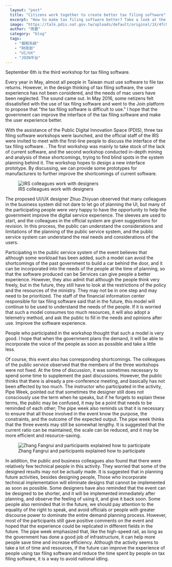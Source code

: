 ```yaml
---
  layout: "post"
  title: "Citizens work together to create better tax filing software"
  excerpt: "How to make tax filing software better? Take a look at the results of PDIS in the workshop and the experience of the participants."
  image: "https://talk.pdis.nat.gov.tw/uploads/default/original/1X/4fc996db908da9ff4674044e42792ac42d3defaf.JPG"
  author: "雨蒼"
  category: "blog"
  tags: 
    - "報稅系統"
    - "財政部"
    - "UI/UX"
    - "JOIN平台"
---
```



September 6th is the third workshop for tax filing software. 

Every year in May, almost all people in Taiwan must use software to file tax returns. However, in the design thinking of tax filing software, the user experience has not been considered, and the needs of mac users have been neglected. The sound came out. In May 2016, some netizens felt dissatisfied with the use of tax filing software and went to the Join platform to propose that &quot;the tax filing software is difficult to use.&quot; I hope that the government can improve the interface of the tax filing software and make the user experience better. 

With the assistance of the Public Digital Innovation Space (PDIS), three tax filing software workshops were launched, and the official staff of the IRS were invited to meet with the first-line people to discuss the interface of the tax filing software. . The first workshop was mainly to take stock of the lack of current software, and the second workshop conducted in-depth mining and analysis of these shortcomings, trying to find blind spots in the system planning behind it. The workshop hopes to design a new interface prototype. By discussing, we can provide some prototypes for manufacturers to further improve the shortcomings of current software. 
 <figure> 
 <img src="https://talk.pdis.nat.gov.tw/uploads/default/original/1X/4fc996db908da9ff4674044e42792ac42d3defaf.JPG" alt="IRS colleagues work with designers"> 
 <figcaption> IRS colleagues work with designers </figcaption> 
 </figure> 
 The proposed UI/UX designer Zhuo Zhiyuan observed that many colleagues in the business system did not dare to let go of planning the UI, but many of the participating people were very happy to have the opportunity to help the government improve the digital service experience. The sleeves are used to start, and the colleagues in the official system are given suggestions for revision. In this process, the public can understand the considerations and limitations of the planning of the public service system, and the public service system can understand the real needs and considerations of the users. 

Participating in the public service system of the event believes that although some workload has been added, such a model can avoid the shortcomings of the past government to build a car behind the door, and it can be incorporated into the needs of the people at the time of planning, so that the software produced can be Services can give people a better experience. However, they also admit that although the people think very freely, but in the future, they still have to look at the restrictions of the policy and the resources of the ministry. They may not be in one step and may need to be prioritized. The staff of the financial information center responsible for tax filing software said that in the future, this model will continue to be used to understand the needs of the people. If it is worried that such a model consumes too much resources, it will also adopt a telemetry method, and ask the public to fill in the needs and opinions after use. Improve the software experience. 

People who participated in the workshop thought that such a model is very good. I hope that when the government plans the demand, it will be able to incorporate the voice of the people as soon as possible and take a little less. 

 Of course, this event also has corresponding shortcomings. The colleagues of the public service observed that the members of the three workshops were not fixed. At the time of discussion, it was sometimes necessary to spend some time to supplement the past discussions. However, the public thinks that there is already a pre-conference meeting, and basically has not been affected by too much. The instructor who participated in the activity, Pipe Week, pointed out that sometimes the designer still does not consciously use the term when he speaks, but if he forgets to explain these terms, the public may be confused, it may be a point that needs to be reminded of each other; The pipe week also reminds us that it is necessary to ensure that all those involved in the event know the purpose, the constraints, and the outcome of the expected output. The pipe week thinks that the three events may still be somewhat lengthy. It is suggested that the current ratio can be maintained, the scale can be reduced, and it may be more efficient and resource-saving. 
 <figure> 
 <img src="https://talk.pdis.nat.gov.tw/uploads/default/original/1X/d6b9aca88d509ede94877425608ef13c21cdf58b.JPG" alt="Zhang Fangrui and participants explained how to participate"> 
 <figcaption> Zhang Fangrui and participants explained how to participate </figcaption> 
 </figure> In addition, the public and business colleagues also found that there were relatively few technical people in this activity. They worried that some of the designed results may not be actually made. It is suggested that in planning future activities, besides designing people, Those who incorporate technical implementation will eliminate designs that cannot be implemented as soon as possible. Some designers have also reminded that the event can be designed to be shorter, and it will be implemented immediately after planning, and observe the feeling of using it, and give it back soon. Some people also reminded that in the future, we should pay attention to the equality of the right to speak, and avoid officials or people with greater discourse power to dominate the entire demand planning process. However, most of the participants still gave positive comments on the event and hoped that the experience could be replicated in different fields in the future. The pipe week emphasized that, like the high-speed rail, as long as the government has done a good job of infrastructure, it can help more people save time and increase efficiency. Although the activity seems to take a lot of time and resources, if the future can improve the experience of people using tax filing software and reduce the time spent by people on tax filing software, it is a way to avoid national idling. 
